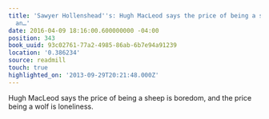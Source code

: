 ```yaml
---
title: 'Sawyer Hollenshead''s: Hugh Mac­Leod says the price of being a sheep is boredom,
  an…'
date: 2016-04-09 18:16:00.600000000 -04:00
position: 343
book_uuid: 93c02761-77a2-4985-86ab-6b7e94a91239
location: '0.386234'
source: readmill
touch: true
highlighted_on: '2013-09-29T20:21:48.000Z'
---
```


Hugh Mac­Leod says the price of being a sheep is boredom, and the price being a wolf is loneliness.